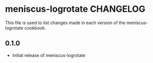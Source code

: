 meniscus-logrotate CHANGELOG
============================

This file is used to list changes made in each version of the meniscus-logrotate cookbook.

0.1.0
-----
- Initial release of meniscus-logrotate


